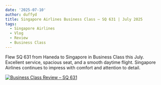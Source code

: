 ```yaml
---
date: '2025-07-10'
author: duffyd
title: Singapore Airlines Business Class – SQ 631 | July 2025
tags:
  - Singapore Airlines
  - Vlog
  - Review
  - Business Class
---
```


Flew SQ 631 from Haneda to Singapore in Business Class this July. Excellent service, spacious seat, and a smooth daytime flight. Singapore Airlines continues to impress with comfort and attention to detail.

[![Business Class Review – SQ 631](https://img.youtube.com/vi/7Dc7nkaPKYw/0.jpg)](https://youtu.be/7Dc7nkaPKYw?si=h7nxWcxJJE_VFugb)